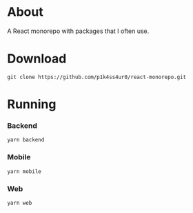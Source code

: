 # About

A React monorepo with packages that I often use.

# Download

```
git clone https://github.com/p1k4ss4ur0/react-monorepo.git
```

# Running

### Backend

```
yarn backend
```

### Mobile

```
yarn mobile
```

### Web

```
yarn web
```
